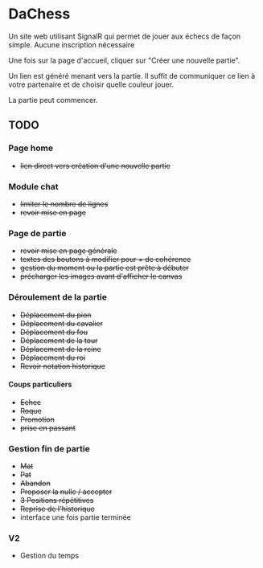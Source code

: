 # DaChess

Un site web utilisant SignalR qui permet de jouer aux échecs de façon simple.
Aucune inscription nécessaire

Une fois sur la page d'accueil, cliquer sur "Créer une nouvelle partie".

Un lien est généré menant vers la partie. Il suffit de communiquer ce lien à votre partenaire et de choisir quelle couleur jouer.

La partie peut commencer.

## TODO

### Page home 
* ~~lien direct vers création d'une nouvelle partie~~

### Module chat
* ~~limiter le nombre de lignes~~
* ~~revoir mise en page~~

### Page de partie
* ~~revoir mise en page générale~~
* ~~textes des boutons à modifier pour + de cohérence~~
* ~~gestion du moment ou la partie est prête à débuter~~
* ~~précharger les images avant d'afficher le canvas~~

### Déroulement de la partie
* ~~Déplacement du pion~~
* ~~Déplacement du cavalier~~
* ~~Déplacement du fou~~
* ~~Déplacement de la tour~~
* ~~Déplacement de la reine~~
* ~~Déplacement du roi~~
* ~~Revoir notation historique~~ 

#### Coups particuliers
* ~~Echec~~
* ~~Roque~~
* ~~Promotion~~
* ~~prise en passant~~

### Gestion fin de partie
* ~~Mat~~
* ~~Pat~~
* ~~Abandon~~
* ~~Proposer la nulle / accepter~~
* ~~3 Positions répétitives~~
* ~~Reprise de l'historique~~
* interface une fois partie terminée

### V2
* Gestion du temps